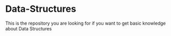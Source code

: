 # Data-Structures
This is the repository you are looking for if you want to get basic knowledge about Data Structures
